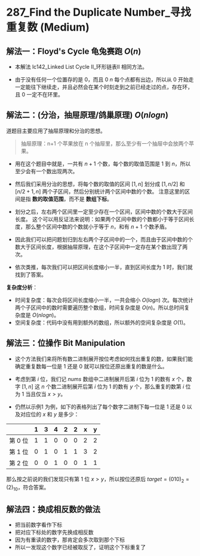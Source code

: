 # 287_Find the Duplicate Number_寻找重复数 (Medium)

## 解法一：Floyd's Cycle 龟兔赛跑 $O(n)$

- 本解法 lc142_Linked List Cycle II_环形链表Ⅱ 相同方法。

- 由于没有任何一个位置存的是 $0$，而且 $0~n$ 每个点都有出边，所以从 $0$ 开始走一定能往下继续走，并且必然会在某个时刻走到之前已经走过的点，存在环，且 $0$ 一定不在环里。

## 解法二：(分治，抽屉原理/鸽巢原理) $O(nlogn)$

道题目主要应用了抽屉原理和分治的思想。

> 抽屉原理：n+1 个苹果放在 n 个抽屉里，那么至少有一个抽屉中会放两个苹果。

- 用在这个题目中就是，一共有 $n+1$ 个数，每个数的取值范围是 $1$ 到 $n$，所以至少会有一个数出现两次。

- 然后我们采用分治的思想，将每个数的取值的区间 $[1, n]$ 划分成 $[1, n/2]$ 和$[n/2+1, n]$ 两个子区间，然后分别统计两个区间中数的个数。
注意这里的区间是指 **数的取值范围**，而不是 **数组下标**。

- 划分之后，左右两个区间里一定至少存在一个区间，区间中数的个数大于区间长度。
这个可以用反证法来说明：如果两个区间中数的个数都小于等于区间长度，那么整个区间中数的个数就小于等于 $n$，和有 $n+1$ 个数矛盾。

- 因此我们可以把问题划归到左右两个子区间中的一个，而且由于区间中数的个数大于区间长度，根据抽屉原理，在这个子区间中一定存在某个数出现了两次。

- 依次类推，每次我们可以把区间长度缩小一半，直到区间长度为 $1$ 时，我们就找到了答案。

**复杂度分析**：

- 时间复杂度：每次会将区间长度缩小一半，一共会缩小 $O(logn)$ 次。每次统计两个子区间中的数时需要遍历整个数组，时间复杂度是 $O(n)$。所以总时间复杂度是 $O(nlogn)$。
- 空间复杂度：代码中没有用到额外的数组，所以额外的空间复杂度是 $O(1)$。

## 解法三：位操作 Bit Manipulation

- 这个方法我们来将所有数二进制展开按位考虑如何找出重复的数，如果我们能确定重复数每一位是 $1$ 还是 $0$ 就可以按位还原出重复的数是什么。

- 考虑到第 $i$ 位，我们记 $nums$ 数组中二进制展开后第 $i$ 位为 $1$ 的数有 $x$ 个，数字 $[1,n]$ 这 $n$ 个数二进制展开后第 $i$ 位为 $1$ 的数有 $y$ 个，那么重复的数第 $i$ 位为 $1$ 当且仅当 $x > y$。

- 仍然以示例1 为例，如下的表格列出了每个数字二进制下每一位是 $1$ 还是 $0$ 以及对应位的 $x$ 和 $y$ 是多少：



|         | 1    | 3    | 4    | 2    | 2    | x    | y    |
| ------- | ---- | ---- | ---- | ---- | ---- | ---- | ---- |
| 第 0 位 | 1    | 1    | 0    | 0    | 0    | 2    | 2    |
| 第 1 位 | 0    | 1    | 0    | 1    | 1    | 3    | 2    |
| 第 2 位 | 0    | 0    | 1    | 0    | 0    | 1    | 1    |

那么按之前说的我们发现只有第 $1$ 位 $x > y$，所以按位还原后 $target = (010)_{2}  = (2)_{10}$，符合答案。

## 解法四：换成相反数的做法

- 把当前数字看作下标
- 把对应下标处的数字先换成相反数
- 因为有重读的数字，那肯定会多次取到那个下标
- 所以一发现这个数字已经被取反了，证明这个下标重复了
